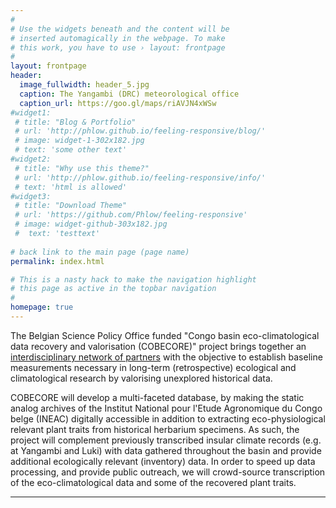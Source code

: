 ```yaml
---
#
# Use the widgets beneath and the content will be
# inserted automagically in the webpage. To make
# this work, you have to use › layout: frontpage
#
layout: frontpage
header:
  image_fullwidth: header_5.jpg
  caption: The Yangambi (DRC) meteorological office
  caption_url: https://goo.gl/maps/riAVJN4xWSw
#widget1:
 # title: "Blog & Portfolio"
 # url: 'http://phlow.github.io/feeling-responsive/blog/'
 # image: widget-1-302x182.jpg
 # text: 'some other text'
#widget2:
 # title: "Why use this theme?"
 # url: 'http://phlow.github.io/feeling-responsive/info/'
 # text: 'html is allowed'
#widget3:
 # title: "Download Theme"
 # url: 'https://github.com/Phlow/feeling-responsive'
 # image: widget-github-303x182.jpg
 #  text: 'testtext'
  
# back link to the main page (page name)
permalink: index.html

# This is a nasty hack to make the navigation highlight
# this page as active in the topbar navigation
#
homepage: true
---
```


The Belgian Science Policy Office funded "Congo basin eco-climatological data recovery and valorisation (COBECORE)" project brings together an [interdisciplinary network of partners](http://cobecore.org/team/) with the objective to establish baseline measurements necessary in long-term (retrospective) ecological and climatological research by valorising unexplored historical data.

COBECORE will develop a multi-faceted database, by making the static analog archives of the Institut National pour l'Etude Agronomique du Congo belge (INEAC) digitally accessible in addition to extracting eco-physiological relevant plant traits from historical herbarium specimens. As such, the project will complement previously transcribed insular climate records (e.g. at Yangambi and Luki) with data gathered throughout the basin and provide additional ecologically relevant (inventory) data. In order to speed up data processing, and provide public outreach, we will crowd-source transcription of the eco-climatological data and some of the recovered plant traits.

---
